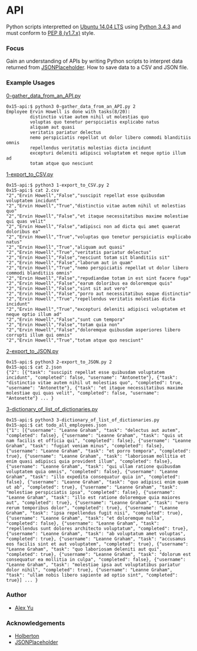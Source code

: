 # API

Python scripts interpretted on [Ubuntu 14.04 LTS](http://releases.ubuntu.com/14.04/) using [Python 3.4.3](https://www.python.org/downloads/release/python-343/) and must conform to [PEP 8 (v1.7.x)](https://pep8.readthedocs.io/en/release-1.7.x/intro.html) style.

### Focus
Gain an understanding of APIs by writing Python scripts to interpret data returned from [JSONPlaceholder]( https://jsonplaceholder.typicode.com/). How to save data to a CSV and JSON file.

### Example Usages

[0-gather_data_from_an_API.py](0-gather_data_from_an_API.py)
```
0x15-api:$ python3 0-gather_data_from_an_API.py 2
Employee Ervin Howell is done with tasks(8/20):
         distinctio vitae autem nihil ut molestias quo
         voluptas quo tenetur perspiciatis explicabo natus
         aliquam aut quasi
         veritatis pariatur delectus
         nemo perspiciatis repellat ut dolor libero commodi blanditiis omnis
         repellendus veritatis molestias dicta incidunt
         excepturi deleniti adipisci voluptatem et neque optio illum ad
         totam atque quo nesciunt
```
[1-export_to_CSV.py](1-export_to_CSV.py)
```
0x15-api:$ python3 1-export_to_CSV.py 2
0x15-api:$ cat 2.csv
"2","Ervin Howell","False","suscipit repellat esse quibusdam voluptatem incidunt"
"2","Ervin Howell","True","distinctio vitae autem nihil ut molestias quo"
"2","Ervin Howell","False","et itaque necessitatibus maxime molestiae qui quas velit"
"2","Ervin Howell","False","adipisci non ad dicta qui amet quaerat doloribus ea"
"2","Ervin Howell","True","voluptas quo tenetur perspiciatis explicabo natus"
"2","Ervin Howell","True","aliquam aut quasi"
"2","Ervin Howell","True","veritatis pariatur delectus"
"2","Ervin Howell","False","nesciunt totam sit blanditiis sit"
"2","Ervin Howell","False","laborum aut in quam"
"2","Ervin Howell","True","nemo perspiciatis repellat ut dolor libero commodi blanditiis omnis"
"2","Ervin Howell","False","repudiandae totam in est sint facere fuga"
"2","Ervin Howell","False","earum doloribus ea doloremque quis"
"2","Ervin Howell","False","sint sit aut vero"
"2","Ervin Howell","False","porro aut necessitatibus eaque distinctio"
"2","Ervin Howell","True","repellendus veritatis molestias dicta incidunt"
"2","Ervin Howell","True","excepturi deleniti adipisci voluptatem et neque optio illum ad"
"2","Ervin Howell","False","sunt cum tempora"
"2","Ervin Howell","False","totam quia non"
"2","Ervin Howell","False","doloremque quibusdam asperiores libero corrupti illum qui omnis"
"2","Ervin Howell","True","totam atque quo nesciunt"
```
[2-export_to_JSON.py](2-export_to_JSON.py)
```
0x15-api:$ python3 2-export_to_JSON.py 2
0x15-api:$ cat 2.json
{"2": [{"task": "suscipit repellat esse quibusdam voluptatem incidunt", "completed": false, "username": "Antonette"}, {"task": "distinctio vitae autem nihil ut molestias quo", "completed": true, "username": "Antonette"}, {"task": "et itaque necessitatibus maxime molestiae qui quas velit", "completed": false, "username": "Antonette"} ... }
```
[3-dictionary_of_list_of_dictionaries.py](3-dictionary_of_list_of_dictionaries.py)
```
0x15-api:$ python3 3-dictionary_of_list_of_dictionaries.py
0x15-api:$ cat todo_all_employees.json
{"1": [{"username": "Leanne Graham", "task": "delectus aut autem", "completed": false}, {"username": "Leanne Graham", "task": "quis ut nam facilis et officia qui", "completed": false}, {"username": "Leanne Graham", "task": "fugiat veniam minus", "completed": false}, {"username": "Leanne Graham", "task": "et porro tempora", "completed": true}, {"username": "Leanne Graham", "task": "laboriosam mollitia et enim quasi adipisci quia provident illum", "completed": false}, {"username": "Leanne Graham", "task": "qui ullam ratione quibusdam voluptatem quia omnis", "completed": false}, {"username": "Leanne Graham", "task": "illo expedita consequatur quia in", "completed": false}, {"username": "Leanne Graham", "task": "quo adipisci enim quam ut ab", "completed": true}, {"username": "Leanne Graham", "task": "molestiae perspiciatis ipsa", "completed": false}, {"username": "Leanne Graham", "task": "illo est ratione doloremque quia maiores aut", "completed": true}, {"username": "Leanne Graham", "task": "vero rerum temporibus dolor", "completed": true}, {"username": "Leanne Graham", "task": "ipsa repellendus fugit nisi", "completed": true}, {"username": "Leanne Graham", "task": "et doloremque nulla", "completed": false}, {"username": "Leanne Graham", "task": "repellendus sunt dolores architecto voluptatum", "completed": true}, {"username": "Leanne Graham", "task": "ab voluptatum amet voluptas", "completed": true}, {"username": "Leanne Graham", "task": "accusamus eos facilis sint et aut voluptatem", "completed": true}, {"username": "Leanne Graham", "task": "quo laboriosam deleniti aut qui", "completed": true}, {"username": "Leanne Graham", "task": "dolorum est consequatur ea mollitia in culpa", "completed": false}, {"username": "Leanne Graham", "task": "molestiae ipsa aut voluptatibus pariatur dolor nihil", "completed": true}, {"username": "Leanne Graham", "task": "ullam nobis libero sapiente ad optio sint", "completed": true}] ... }
```
### Author
- [Alex Yu](https://github.com/AlexYu01)
### Acknowledgements
- [Holberton](https://www.holbertonschool.com/)
- [JSONPlaceholder]( https://jsonplaceholder.typicode.com/)
